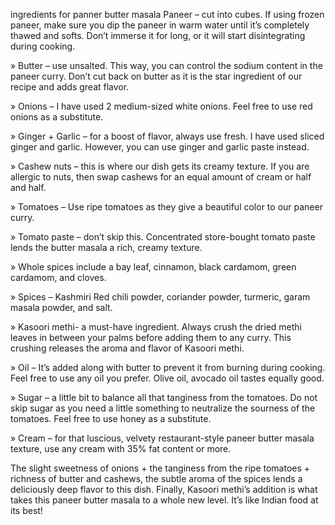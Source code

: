 ingredients for panner butter masala
 Paneer – cut into cubes. If using frozen paneer, make sure you dip the paneer in warm water until it’s completely thawed and softs. Don’t immerse it for long, or it will start disintegrating during cooking. 

» Butter – use unsalted. This way, you can control the sodium content in the paneer curry. Don’t cut back on butter as it is the star ingredient of our recipe and adds great flavor. 

» Onions – I have used 2 medium-sized white onions. Feel free to use red onions as a substitute.

» Ginger + Garlic – for a boost of flavor, always use fresh. I have used sliced ginger and garlic. However, you can use ginger and garlic paste instead. 

» Cashew nuts – this is where our dish gets its creamy texture. If you are allergic to nuts, then swap cashews for an equal amount of cream or half and half. 

» Tomatoes – Use ripe tomatoes as they give a beautiful color to our paneer curry. 

» Tomato paste – don’t skip this. Concentrated store-bought tomato paste lends the butter masala a rich, creamy texture. 

» Whole spices include a bay leaf, cinnamon, black cardamom, green cardamom, and cloves. 

» Spices – Kashmiri Red chili powder, coriander powder, turmeric, garam masala powder, and salt. 

» Kasoori methi- a must-have ingredient. Always crush the dried methi leaves in between your palms before adding them to any curry. This crushing releases the aroma and flavor of Kasoori methi. 

» Oil – It’s added along with butter to prevent it from burning during cooking.  Feel free to use any oil you prefer. Olive oil, avocado oil tastes equally good. 

» Sugar – a little bit to balance all that tanginess from the tomatoes. Do not skip sugar as you need a little something to neutralize the sourness of the tomatoes. Feel free to use honey as a substitute. 

» Cream – for that luscious, velvety restaurant-style paneer butter masala texture, use any cream with 35% fat content or more. 

The slight sweetness of onions + the tanginess from the ripe tomatoes + richness of butter and cashews, the subtle aroma of the spices lends a deliciously deep flavor to this dish. Finally, Kasoori methi’s addition is what takes this paneer butter masala to a whole new level. It’s like Indian food at its best!



